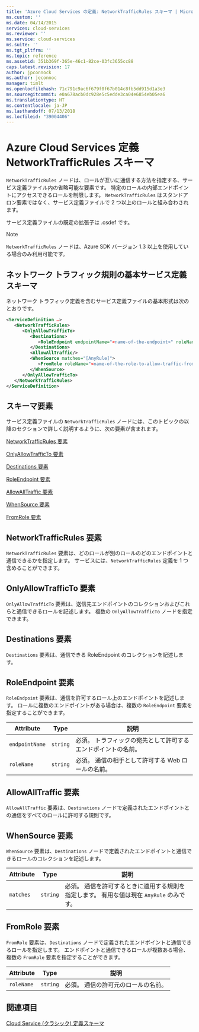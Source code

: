 ```yaml
---
title: 'Azure Cloud Services の定義: NetworkTrafficRules スキーマ | Microsoft Docs'
ms.custom: ''
ms.date: 04/14/2015
services: cloud-services
ms.reviewer: ''
ms.service: cloud-services
ms.suite: ''
ms.tgt_pltfrm: ''
ms.topic: reference
ms.assetid: 351b369f-365e-46c1-82ce-03fc3655cc88
caps.latest.revision: 17
author: jpconnock
ms.author: jeconnoc
manager: timlt
ms.openlocfilehash: 71c791c9ac6f679f0f67b014c8fb5dd915d1a3e3
ms.sourcegitcommit: e0a678acb0dc928e5c5edde3ca04e6854eb05ea6
ms.translationtype: HT
ms.contentlocale: ja-JP
ms.lasthandoff: 07/13/2018
ms.locfileid: "39004406"
---
```

# <a name="azure-cloud-services-definition-networktrafficrules-schema"></a>Azure Cloud Services 定義 NetworkTrafficRules スキーマ
`NetworkTrafficRules` ノードは、ロールが互いに通信する方法を指定する、サービス定義ファイル内の省略可能な要素です。 特定のロールの内部エンドポイントにアクセスできるロールを制限します。 `NetworkTrafficRules` はスタンドアロン要素ではなく、サービス定義ファイルで 2 つ以上のロールと組み合わされます。

サービス定義ファイルの既定の拡張子は .csdef です。

> [!NOTE]
>  `NetworkTrafficRules` ノードは、Azure SDK バージョン 1.3 以上を使用している場合のみ利用可能です。

## <a name="basic-service-definition-schema-for-the-network-traffic-rules"></a>ネットワーク トラフィック規則の基本サービス定義スキーマ
ネットワーク トラフィック定義を含むサービス定義ファイルの基本形式は次のとおりです。

```xml
<ServiceDefinition …>
   <NetworkTrafficRules>
      <OnlyAllowTrafficTo>
         <Destinations>
            <RoleEndpoint endpointName="<name-of-the-endpoint>" roleName="<name-of-the-role-containing-the-endpoint>"/>
         </Destinations>
         <AllowAllTraffic/>
         <WhenSource matches="[AnyRule]">
            <FromRole roleName="<name-of-the-role-to-allow-traffic-from>"/>
         </WhenSource>
      </OnlyAllowTrafficTo>
   </NetworkTrafficRules>
</ServiceDefinition>
```

## <a name="schema-elements"></a>スキーマ要素
サービス定義ファイルの `NetworkTrafficRules` ノードには、このトピックの以降のセクションで詳しく説明するように、次の要素が含まれます。

[NetworkTrafficRules 要素](#NetworkTrafficRules)

[OnlyAllowTrafficTo 要素](#OnlyAllowTrafficTo)

[Destinations 要素](#Destinations)

[RoleEndpoint 要素](#RoleEndpoint)

[AllowAllTraffic 要素](#AllowAllTraffic)

[WhenSource 要素](#WhenSource)

[FromRole 要素](#FromRole)

##  <a name="NetworkTrafficRules"></a> NetworkTrafficRules 要素
`NetworkTrafficRules` 要素は、どのロールが別のロールのどのエンドポイントと通信できるかを指定します。 サービスには、`NetworkTrafficRules` 定義を 1 つ含めることができます。

##  <a name="OnlyAllowTrafficTo"></a> OnlyAllowTrafficTo 要素
`OnlyAllowTrafficTo` 要素は、送信先エンドポイントのコレクションおよびこれらと通信できるロールを記述します。 複数の `OnlyAllowTrafficTo` ノードを指定できます。

##  <a name="Destinations"></a> Destinations 要素
`Destinations` 要素は、通信できる RoleEndpoint のコレクションを記述します。

##  <a name="RoleEndpoint"></a> RoleEndpoint 要素
`RoleEndpoint` 要素は、通信を許可するロール上のエンドポイントを記述します。 ロールに複数のエンドポイントがある場合は、複数の `RoleEndpoint` 要素を指定することができます。

| Attribute      | Type     | 説明 |
| -------------- | -------- | ----------- |
| `endpointName` | `string` | 必須。 トラフィックの宛先として許可するエンドポイントの名前。|
| `roleName`     | `string` | 必須。 通信の相手として許可する Web ロールの名前。|

## <a name="allowalltraffic-element"></a>AllowAllTraffic 要素
`AllowAllTraffic` 要素は、`Destinations` ノードで定義されたエンドポイントとの通信をすべてのロールに許可する規則です。

##  <a name="WhenSource"></a> WhenSource 要素
`WhenSource` 要素は、`Destinations` ノードで定義されたエンドポイントと通信できるロールのコレクションを記述します。

| Attribute | Type     | 説明 |
| --------- | -------- | ----------- |
| `matches` | `string` | 必須。 通信を許可するときに適用する規則を指定します。 有用な値は現在 `AnyRule` のみです。|
  
##  <a name="FromRole"></a> FromRole 要素
`FromRole` 要素は、`Destinations` ノードで定義されたエンドポイントと通信できるロールを指定します。 エンドポイントと通信できるロールが複数ある場合、複数の `FromRole` 要素を指定することができます。

| Attribute  | Type     | 説明 |
| ---------- | -------- | ----------- |
| `roleName` | `string` | 必須。 通信の許可元のロールの名前。|

## <a name="see-also"></a>関連項目
[Cloud Service (クラシック) 定義スキーマ](schema-csdef-file.md)